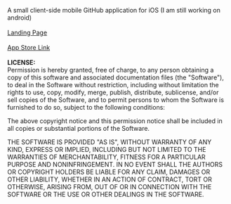 A small client-side mobile GitHub application for iOS (I am still working on android)
<br />
<br />
<a href="http://jackhanford.com/MobileGit/">Landing Page</a>
<br />
<br />
<a href="https://itunes.apple.com/us/app/mobilegit/id918733984?ls=1&mt=8">App Store Link</a>
<br />
<br />
**LICENSE:**
<br />
Permission is hereby granted, free of charge, to any person obtaining a copy
of this software and associated documentation files (the "Software"), to deal
in the Software without restriction, including without limitation the rights
to use, copy, modify, merge, publish, distribute, sublicense, and/or sell
copies of the Software, and to permit persons to whom the Software is
furnished to do so, subject to the following conditions:

The above copyright notice and this permission notice shall be included in
all copies or substantial portions of the Software.

THE SOFTWARE IS PROVIDED "AS IS", WITHOUT WARRANTY OF ANY KIND, EXPRESS OR
IMPLIED, INCLUDING BUT NOT LIMITED TO THE WARRANTIES OF MERCHANTABILITY,
FITNESS FOR A PARTICULAR PURPOSE AND NONINFRINGEMENT. IN NO EVENT SHALL THE
AUTHORS OR COPYRIGHT HOLDERS BE LIABLE FOR ANY CLAIM, DAMAGES OR OTHER
LIABILITY, WHETHER IN AN ACTION OF CONTRACT, TORT OR OTHERWISE, ARISING FROM,
OUT OF OR IN CONNECTION WITH THE SOFTWARE OR THE USE OR OTHER DEALINGS IN
THE SOFTWARE.
